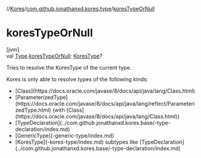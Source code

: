 //[Kores](../../index.md)/[com.github.jonathanxd.kores.type](index.md)/[koresTypeOrNull](kores-type-or-null.md)

# koresTypeOrNull

[jvm]\
val [Type](https://docs.oracle.com/javase/8/docs/api/java/lang/reflect/Type.html).[koresTypeOrNull](kores-type-or-null.md): [KoresType](-kores-type/index.md)?

Tries to resolve the KoresType of the current type.

Kores is only able to resolve types of the following kinds:

<ul><li>[Class](https://docs.oracle.com/javase/8/docs/api/java/lang/Class.html)</li><li>[ParameterizedType](https://docs.oracle.com/javase/8/docs/api/java/lang/reflect/ParameterizedType.html) (with [Class](https://docs.oracle.com/javase/8/docs/api/java/lang/Class.html))</li><li>[TypeDeclaration](../com.github.jonathanxd.kores.base/-type-declaration/index.md)</li><li>[GenericType](-generic-type/index.md)</li><li>[KoresType](-kores-type/index.md) subtypes like [TypeDeclaration](../com.github.jonathanxd.kores.base/-type-declaration/index.md)</li></ul>
